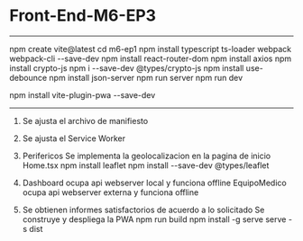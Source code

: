 # Front-End-M6-EP3
----
npm create vite@latest
cd m6-ep1
npm install typescript ts-loader webpack webpack-cli --save-dev
npm install react-router-dom
npm install axios
npm install crypto-js
npm i --save-dev @types/crypto-js
npm install use-debounce
npm install json-server
npm run server
npm run dev

npm install vite-plugin-pwa --save-dev

----
1. Se ajusta el archivo de manifiesto

2. Se ajusta el Service Worker

3. Perifericos
Se implementa la geolocalizacion en la pagina de inicio Home.tsx
npm install leaflet
npm install --save-dev @types/leaflet


4. Dashboard ocupa api webserver local y funciona offline 
   EquipoMedico ocupa api webserver externa y funciona offline 

5. Se obtienen informes satisfactorios de acuerdo a lo solicitado
Se construye y despliega la PWA
npm run build
npm install -g serve
serve -s dist